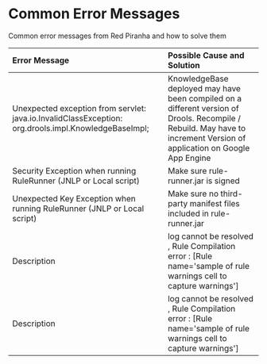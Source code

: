 # Common Error Messages

Common error messages from Red Piranha and how to solve them

| **Error Message** | **Possible Cause and Solution** |
|:------------------|:--------------------------------|
| Unexpected exception from servlet: java.io.InvalidClassException: org.drools.impl.KnowledgeBaseImpl; | KnowledgeBase deployed may have been compiled on a different version of Drools. Recompile / Rebuild. May have to increment Version of application on Google App Engine |
| Security Exception when running RuleRunner (JNLP or Local script) | Make sure rule-runner.jar is signed |
| Unexpected Key Exception when running RuleRunner (JNLP or Local script)| Make sure no third-party manifest files included in rule-runner.jar |
| Description| log cannot be resolved , Rule Compilation error : [Rule name='sample of rule warnings cell to capture warnings'] |
| Description | log cannot be resolved , Rule Compilation error : [Rule name='sample of rule warnings cell to capture warnings']|



<!--stackedit_data:
eyJoaXN0b3J5IjpbNTYzMjc1NTcyXX0=
-->